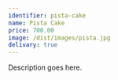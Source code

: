```yaml
---
identifier: pista-cake
name: Pista Cake
price: 700.00
image: /dist/images/pista.jpg
delivary: true
---
```

Description goes here.
